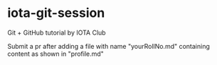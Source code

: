 # iota-git-session
Git + GitHub tutorial by IOTA Club 

Submit a pr after adding a file with name "yourRollNo.md" containing content as shown in "profile.md"


